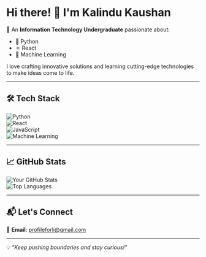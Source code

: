 # Hi there! 👋 I'm Kalindu Kaushan  

🚀 An **Information Technology Undergraduate** passionate about:  
- 🐍 Python  
- ⚛️ React  
- 🤖 Machine Learning  

I love crafting innovative solutions and learning cutting-edge technologies to make ideas come to life.  

---

## 🛠️ Tech Stack  
![Python](https://img.shields.io/badge/Python-3776AB?style=for-the-badge&logo=python&logoColor=white)  
![React](https://img.shields.io/badge/React-20232A?style=for-the-badge&logo=react&logoColor=61DAFB)  
![JavaScript](https://img.shields.io/badge/JavaScript-F7DF1E?style=for-the-badge&logo=javascript&logoColor=black)  
![Machine Learning](https://img.shields.io/badge/Machine%20Learning-0769AD?style=for-the-badge&logo=tensorflow&logoColor=white)

---

## 📈 GitHub Stats  
![Your GitHub Stats](https://github-readme-stats.vercel.app/api?username=KalinduKaushan&show_icons=true&theme=radical)  
![Top Languages](https://github-readme-stats.vercel.app/api/top-langs/?username=KalinduKaushan&layout=compact&theme=radical)  

---



## 📬 Let's Connect  
📧 **Email**: profileforli@gmail.com 

---

💡 *“Keep pushing boundaries and stay curious!”*  
